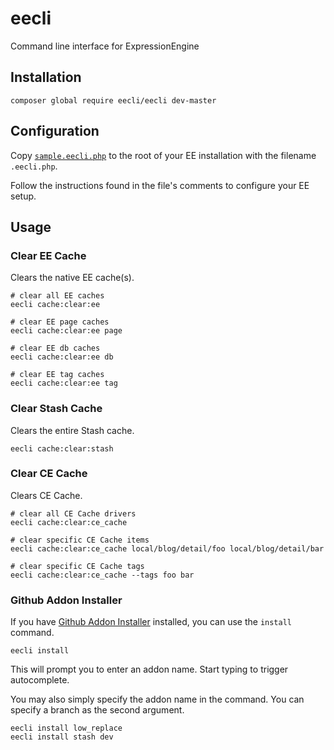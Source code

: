# eecli

Command line interface for ExpressionEngine

## Installation

```
composer global require eecli/eecli dev-master
```

## Configuration

Copy [`sample.eecli.php`](https://github.com/rsanchez/eecli/blob/master/sample.eecli.php) to the root of your EE installation with the filename `.eecli.php`.

Follow the instructions found in the file's comments to configure your EE setup.

## Usage

### Clear EE Cache

Clears the native EE cache(s).

```
# clear all EE caches
eecli cache:clear:ee

# clear EE page caches
eecli cache:clear:ee page

# clear EE db caches
eecli cache:clear:ee db

# clear EE tag caches
eecli cache:clear:ee tag
```

### Clear Stash Cache

Clears the entire Stash cache.

```
eecli cache:clear:stash
```

### Clear CE Cache

Clears CE Cache.

```
# clear all CE Cache drivers
eecli cache:clear:ce_cache

# clear specific CE Cache items
eecli cache:clear:ce_cache local/blog/detail/foo local/blog/detail/bar

# clear specific CE Cache tags
eecli cache:clear:ce_cache --tags foo bar
```

### Github Addon Installer

If you have [Github Addon Installer](https://github.com/rsanchez/github_addon_installer) installed, you can use the `install` command.

```
eecli install
```

This will prompt you to enter an addon name. Start typing to trigger autocomplete.

You may also simply specify the addon name in the command. You can specify a branch as the second argument.

```
eecli install low_replace
eecli install stash dev
```

